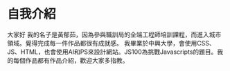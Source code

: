 # 自我介紹
大家好 我的名子是黃郁茹，因為參與職訓局的全端工程師培訓課程，而進入城市領域。覺得完成每一件作品都很有成就感。
我畢業於中興大學，會使用CSS、JS、HTML，也會使用AI和PS來設計網站。JS100為挑戰Javascripts的題目。我的每個作品都有作品介紹，歡迎大家多指教。
